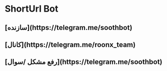# ShortUrl Bot

<h2> [سازنده](https://telegram.me/soothbot)
<h2> [کانال](https://telegram.me/roonx_team)
<h2> [رفع مشکل /سوال](https://telegram.me/soothbot)
